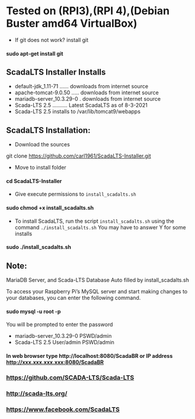 # Tested on (RPI3),(RPI 4),(Debian Buster amd64  VirtualBox)

- If git does not work? install git
 #### sudo  apt-get install git

## ScadaLTS Installer Installs

   - default-jdk_1.11-71 ...... downloads from internet source
   - apache-tomcat-9.0.50 ..... downloads from internet source
   - mariadb-server_10.3.29-0 . downloads from internet source
   - Scada-LTS 2.5   .......... Latest ScadaLTS as of 8-3-2021
   -    Scada-LTS 2.5 installs to  /var/lib/tomcat9/webapps

## ScadaLTS Installation:
- Download the sources 
 

git clone https://github.com/carl1961/ScadaLTS-Installer.git

- Move to install folder

#### cd ScadaLTS-Installer

- Give execute permissions to `install_scadalts.sh`
 
#### sudo chmod +x install_scadalts.sh

- To install ScadaLTS, run the script `install_scadalts.sh` using the command `./install_scadalts.sh`
You may have to answer Y for some installs
#### sudo ./install_scadalts.sh


## Note: 

MariaDB Server, and Scada-LTS Database Auto filled by install_scadalts.sh

To access your Raspberry Pi’s MySQL server and start making changes to your databases, you can enter the following command.

####  sudo mysql -u root -p

 You will be prompted to enter the password 
 
- mariadb-server_10.3.29-0           PSWD/admin
- Scada-LTS 2.5          User/admin  PSWD/admin


#### In web browser type   http://localhost:8080/ScadaBR  or IP address http://xxx.xxx.xxx.xxx:8080/ScadaBR

### https://github.com/SCADA-LTS/Scada-LTS     
### http://scada-lts.org/      
### https://www.facebook.com/ScadaLTS
